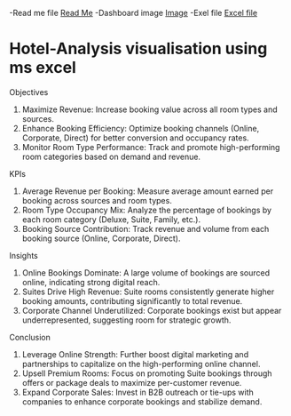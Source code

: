 -Read me file <a href="https://github.com/Sameersito010/Hotel-Analysis/blob/main/README.md">Read Me</a>
-Dashboard image <a href="https://github.com/Sameersito010/Hotel-Analysis/blob/main/Hotel%20analysis.jpg">Image<a/>
-Exel file <a href="https://github.com/Sameersito010/Hotel-Analysis/blob/main/Hotel%20Analysis.xlsx"> Excel file</a>

# Hotel-Analysis visualisation using ms excel
Objectives
1.	Maximize Revenue: Increase booking value across all room types and sources.
2.	Enhance Booking Efficiency: Optimize booking channels (Online, Corporate, Direct) for better conversion and occupancy rates.
3.	Monitor Room Type Performance: Track and promote high-performing room categories based on demand and revenue.

 KPIs 
1.	Average Revenue per Booking: Measure average amount earned per booking across sources and room types.
2.	Room Type Occupancy Mix: Analyze the percentage of bookings by each room category (Deluxe, Suite, Family, etc.).
3.	Booking Source Contribution: Track revenue and volume from each booking source (Online, Corporate, Direct).

Insights
1.	Online Bookings Dominate: A large volume of bookings are sourced online, indicating strong digital reach.
2.	Suites Drive High Revenue: Suite rooms consistently generate higher booking amounts, contributing significantly to total revenue.
3.	Corporate Channel Underutilized: Corporate bookings exist but appear underrepresented, suggesting room for strategic growth.

Conclusion
1.	Leverage Online Strength: Further boost digital marketing and partnerships to capitalize on the high-performing online channel.
2.	Upsell Premium Rooms: Focus on promoting Suite bookings through offers or package deals to maximize per-customer revenue.
3.	Expand Corporate Sales: Invest in B2B outreach or tie-ups with companies to enhance corporate bookings and stabilize demand.
